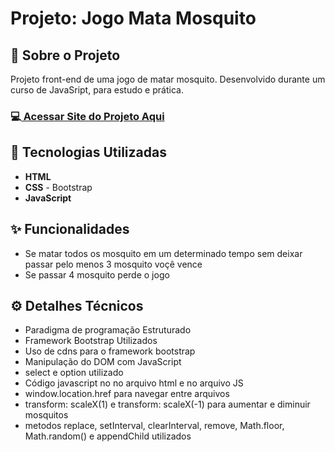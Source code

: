 <h1>Projeto: Jogo Mata Mosquito</h1>

<h2>📌 Sobre o Projeto</h2>
<p>Projeto front-end de uma jogo de matar mosquito. Desenvolvido durante um curso de JavaSript, para estudo e prática.</p>

<h3>💻<a href="https://deangelleses.github.io/jogo_mata_mosquito-HTML-CSS-Bootstrap-JavaScript/index.html" target="_blank"> Acessar Site do Projeto Aqui</a></h3>

<h2>🚀 Tecnologias Utilizadas</h2>
<ul>
  <li><b>HTML</b></li>
  <li><b>CSS</b> - Bootstrap</li>
  <li><b>JavaScript</b></li>
</ul>

<h2>✨ Funcionalidades</h2>
<ul>
  <li>Se matar todos os mosquito em um determinado tempo sem deixar passar pelo menos 3 mosquito voçê vence</li>
  <li>Se passar 4 mosquito perde o jogo</li>
</ul>

<h2>⚙️ Detalhes Técnicos</h2>
<ul>
  <li>Paradigma de programação Estruturado</li>
  <li>Framework Bootstrap Utilizados</li>
  <li>Uso de cdns para o framework bootstrap</li>
  <li>Manipulação do DOM com JavaScript</li>
  <li>select e option utilizado</li>
  <li>Código javascript no no arquivo html e no arquivo JS</li>
  <li>window.location.href para navegar entre arquivos</li>
  <li>transform: scaleX(1) e transform: scaleX(-1) para aumentar e diminuir mosquitos</li>
  <li>metodos replace, setInterval, clearInterval, remove, Math.floor, Math.random() e appendChild utilizados</li>
</ul>
